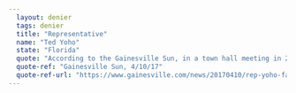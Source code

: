 ```yaml
---
  layout: denier
  tags: denier
  title: "Representative"
  name: "Ted Yoho"
  state: "Florida"
  quote: "According to the Gainesville Sun, in a town hall meeting in 2017, \"Yoho also told the crowd he didn’t believe humans were the main cause of climate change.\""
  quote-ref: "Gainesville Sun, 4/10/17"
  quote-ref-url: "https://www.gainesville.com/news/20170410/rep-yoho-faces-rowdy-crowd-at-gainesville-town-hall"
---
```

